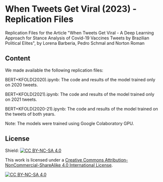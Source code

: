# When Tweets Get Viral (2023) - Replication Files

Replication Files for the Article "When Tweets Get Viral - A Deep Learning Approach for Stance Analysis of Covid-19 Vaccines Tweets by Brazilian Political Elites", by Lorena Barberia, Pedro Schmal and Norton Roman

## Content

We made available the following replication files:

BERT+KFOLD(2020).ipynb: The code and results of the model trained only on 2020 tweets.

BERT+KFOLD(2021).ipynb: The code and results of the model trained only on 2021 tweets.

BERT+KFOLD(2020-21).ipynb: The code and results of the model trained on the tweets of both years.

Note: The models were trained using Google Colaboratory GPU.



## License

Shield: [![CC BY-NC-SA 4.0][cc-by-nc-sa-shield]][cc-by-nc-sa]

This work is licensed under a
[Creative Commons Attribution-NonCommercial-ShareAlike 4.0 International License][cc-by-nc-sa].

[![CC BY-NC-SA 4.0][cc-by-nc-sa-image]][cc-by-nc-sa]

[cc-by-nc-sa]: http://creativecommons.org/licenses/by-nc-sa/4.0/
[cc-by-nc-sa-image]: https://licensebuttons.net/l/by-nc-sa/4.0/88x31.png
[cc-by-nc-sa-shield]: https://img.shields.io/badge/License-CC%20BY--NC--SA%204.0-lightgrey.svg
